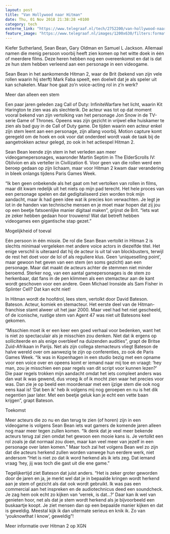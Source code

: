 ```yaml
---
layout: post
title: "Van Hollywood naar Hitman"
date: Thu, 01 Nov 2018 21:38:28 +0100
category: tech
externe_link: "https://www.telegraaf.nl/tech/2752200/van-hollywood-naar-hitman"
feature_image: "https://www.telegraaf.nl/images/1200x630/filters:format(jpeg):quality(80)/cdn-kiosk-api.telegraaf.nl/c2ab9b58-de16-11e8-9284-a5944536a863.jpg"
---
```


<p class="intro">Kiefer Sutherland, Sean Bean, Gary Oldman en Samuel L Jackson. Allemaal namen die menig persoon voorbij heeft zien komen op het witte doek in één of meerdere films. Deze heren hebben nog een overeenkomst en dat is dat ze hun stem hebben verleend aan een personage in een videogame.</p> <p>Sean Bean in het aankomende Hitman 2, waar de Brit (bekend van zijn vele rollen waarin hij sterft) Mark Faba speelt, een doelwit dat je als speler uit kan schakelen. Maar hoe gaat zo’n voice-acting rol in z’n werk?</p><p>Meer dan alleen een stem</p><p>Een paar jaren geleden zag Call of Duty: InfiniteWarfare het licht, waarin Kit Harington te zien was als slechterik. De acteur was tot op dat moment vooral bekend van zijn vertolking van het personage Jon Snow in de TV-serie Game of Thrones. Opeens was zijn gezicht in vrijwel elke huiskamer te zien als bad guy in de Call of Duty game. De tijden waarin een acteur enkel zijn stem leent aan een personage, zijn allang voorbij. Motion capture komt geregeld om de hoek en ook voor dat onderdeel wordt vaak de taak bij de aangetrokken acteur gelegd, zo ook in het actiespel Hitman 2.</p><p>Sean Bean leende zijn stem in het verleden aan meer videogamepersonages, waaronder Martin Septim in The ElderScrolls IV: Oblivion en als verteller in Civilization 6. Voor geen van die rollen werd een beroep gedaan op zijn lichaam, maar voor Hitman 2 kwam daar verandering in bleek onlangs tijdens Paris Games Week.</p><p>“Ik ben geen onbekende als het gaat om het vertolken van rollen in films, maar dit kwam redelijk uit het niets op mijn pad terecht. Het hele proces van een personage spelen en dat gedigitaliseerd zien worden trok mijn aandacht, maar ik had geen idee wat ik precies kon verwachten. Je legt je lot in de handen van technische mensen en je moet maar hopen dat zij jou op een beetje fatsoenlijke manier digitaal maken”, grijnst de Brit. “Iets wat ze zeker hebben gedaan hoor trouwens! Wat dat betreft hebben videogames een gigantische stap gezet.”</p><p>Mogelijkheid of toeval</p><p>Eén persoon in één missie. De rol die Sean Bean vertolkt in Hitman 2 is slechts minimaal vergeleken met andere voice actors in diezelfde titel. Het enige verschil is uiteraard dat hij de acteur is uit tal van blockbusters, terwijl de rest het doet voor de lol of als reguliere klus. Geen ‘uniqueselling point’, maar gewoon het geven van een stem (en soms gezicht) aan een personage. Maar dat maakt de acteurs achter de stemmen niet minder beroemd. Sterker nog, van een aantal gamepersonages is de stem zo herkenbaar, dat fans in de pen klimmen als een stemacteur aan de kant wordt geschoven voor een andere. Geen Michael Ironside als Sam Fisher in Splinter Cell? Dat kan echt niet!</p><p>In Hitman wordt de hoofdrol, lees stem, vertolkt door David Bateson. Bateson. Acteur, komiek en stemacteur. Het eerste deel van de Hitman-franchise stamt alweer uit het jaar 2000. Maar veel had het niet gescheeld, of de iconische, rustige stem van Agent 47 was niet uit Batesons keel gekomen.</p><p>“Misschien moet ik er een keer een goed verhaal voor bedenken, want het is niet zo spectaculair als je misschien zou denken. Niet dat ik ergens op solliciteerde en als enige overbleef na duizenden audities”, grapt de Britse Zuid-Afrikaan in Parijs. Net als zijn collega stemacteurs vliegt Bateson de halve wereld over om aanwezig te zijn op conferenties, zo ook de Paris Games Week. “Ik was in Kopenhagen in een studio bezig met een opname voor een voice over en opeens komt er iemand naar mij toe en vraagt: ‘hey man, zou je misschien een paar regels van dit script voor kunnen lezen?’ Die paar regels trokken mijn aandacht omdat het iets compleet anders was dan wat ik was gewend, dus vroeg ik of ik mocht zien waar het precies voor was. Dan zie je op beeld een moordenaar met een ijzige stem die ook nog eens kaal is! ‘Dat ben ik’ heb ik volgens mij nog geroepen en nu is het dik negentien jaar later. Met een beetje geluk kan je echt een vette baan krijgen”, grapt Bateson.</p><p>Toekomst</p><p>Meer acteurs die zo nu en dan terug te zien (of horen) zijn in een videogame is volgens Sean Bean iets wat gamers de komende jaren alleen nog maar meer tegen zullen komen. “Ik denk dat je veel meer bekende acteurs terug zal zien omdat het gewoon een mooie kans is. Je vertolkt een rol zoals je dat normaal zou doen, maar kan veel meer van jezelf in een personage over laten komen.” Maar toch zal het volgens Bean wel zo zijn dat die acteurs herkend zullen worden vanwege hun eerdere werk, niet andersom “Het is niet zo dat ik word herkend als ik iets zeg. Dat iemand vraag ‘hey, jij was toch die gast uit die ene game.”</p><p>Tegelijkertijd ziet Bateson dat juist anders. “Het is zeker groter geworden door de jaren en ja, je merkt wel dat je in bepaalde kringen wordt herkend aan je stem of gezicht als dat ook wordt gebruikt. Ik was pas een commercial aan het inspreken en de audiotechnicus deed een soundcheck. Je zag hem ook echt zo kijken van ‘verrek, is dat…?’ Daar kan ik wel van genieten hoor, net als dat je stem wordt herkend als je bijvoorbeeld een buskaartje koopt. Je ziet mensen dan op een bepaalde manier kijken en dat is geweldig. Meestal kijk ik dan uitermate serieus en knik ik. Zo van ‘youknowthat I know’, geweldig”!</p><p>Meer informatie over Hitman 2 op XGN</p>
